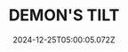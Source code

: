 ---
title: "DEMON'S TILT"
id: 422510
date: 2024-12-25T05:00:05.072Z
link: games/steam/recent/demons-tilt
image: http://media.steampowered.com/steamcommunity/public/images/apps/422510/8da38b0e70044e63457a99ca49854c01025855af.jpg
playtime_2weeks: 5
playtime_forever: 5
playtime_windows_forever: 0
playtime_mac_forever: 0
playtime_linux_forever: 5
playtime_deck_forever: 5
---